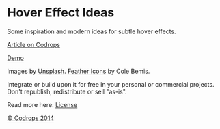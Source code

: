 Hover Effect Ideas
=========

Some inspiration and modern ideas for subtle hover effects.

[Article on Codrops](http://tympanus.net/codrops/?p=19292)

[Demo](http://tympanus.net/Development/HoverEffectIdeas/)

Images by [Unsplash](http://unsplash.com/). [Feather Icons](https://gumroad.com/l/feather) by Cole Bemis.

Integrate or build upon it for free in your personal or commercial projects. Don't republish, redistribute or sell "as-is". 

Read more here: [License](http://tympanus.net/codrops/licensing/)

[© Codrops 2014](http://www.codrops.com)